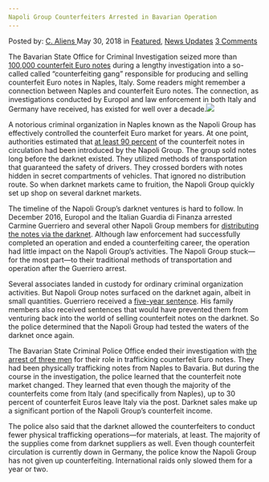```yaml
---
Napoli Group Counterfeiters Arrested in Bavarian Operation
---
```

<article class="post-listing post-25870 post type-post status-publish format-standard has-post-thumbnail hentry 
 tag-bavarian tag-counterfeiters tag-group tag-napoli tag-operation">
<div class="post-inner">
<span>Posted by: <a href="https://www.deepdotweb.com/author/caliens/" title="">C. Aliens </a></span>
<span>May 30, 2018</span>
<span>in <a href="https://www.deepdotweb.com/category/deepdot-news/" rel="category tag">Featured</a>, <a href="https://www.deepdotweb.com/category/news-updates/" rel="category tag">News Updates</a></span>
<span><a href="https://www.deepdotweb.com/2018/05/30/napoli-group-counterfeiters-arrested-in-bavarian-operation/#comments">3 Comments</a></span>


<p>The Bavarian State Office for Criminal Investigation seized more than <a href="https://www.deepdotweb.com/tag/euros/">100,000 counterfeit Euro notes</a> during a lengthy investigation into a so-called called “counterfeiting gang” responsible for producing and selling counterfeit Euro notes in Naples, Italy. Some readers might remember a connection between Naples and counterfeit Euro notes. The connection, as investigations conducted by Europol and law enforcement in both Italy and Germany have received, has existed for well over a decade.<img class="wp-image-25877 aligncenter" src="/imgs/2018/05/word-image-13.png" srcset="/imgs/2018/05/word-image-13.png 660w, /imgs/2018/05/word-image-13-300x150.png 300w" sizes="(max-width: 660px) 100vw, 660px" /></p>
<p>A notorious criminal organization in Naples known as the Napoli Group has effectively controlled the counterfeit Euro market for years. At one point, authorities estimated that <a href="https://www.deepdotweb.com/2016/12/22/napoligroup-investigation-2012-controlled-90-counterfeit-flow/">at least 90 percent</a> of the counterfeit notes in circulation had been introduced by the Napoli Group. The group sold notes long before the darknet existed. They utilized methods of transportation that guaranteed the safety of drivers. They crossed borders with notes hidden in secret compartments of vehicles. That ignored no distribution route. So when darknet markets came to fruition, the Napoli Group quickly set up shop on several darknet markets.</p>
<p>The timeline of the Napoli Group’s darknet ventures is hard to follow. In December 2016, Europol and the Italian Guardia di Finanza arrested Carmine Guerriero and several other Napoli Group members for <a href="https://www.deepdotweb.com/2016/12/17/darknet-bust-global-law-enforcement-raids-massive-counterfeiting-organization/">distributing the notes via the darknet</a>. Although law enforcement had successfully completed an operation and ended a counterfeiting career, the operation had little impact on the Napoli Group&#8217;s activities. The Napoli Group stuck—for the most part—to their traditional methods of transportation and operation after the Guerriero arrest.</p>
<p>Several associates landed in custody for ordinary criminal organization activities. But Napoli Group notes surfaced on the darknet again, albeit in small quantities. Guerriero received a <a href="https://www.deepdotweb.com/2017/12/08/napoli-group-counterfeit-vendor-sentenced-house-arrest/">five-year sentence</a>. His family members also received sentences that would have prevented them from venturing back into the world of selling counterfeit notes on the darknet. So the police determined that the Napoli Group had tested the waters of the darknet once again.</p>
<p>The Bavarian State Criminal Police Office ended their investigation with <a href="https://www.br.de/nachrichten/oberbayern/inhalt/falschgeld-im-wert-von-100000-euro-sichergestellt-100.html">the arrest of three men</a> for their role in trafficking counterfeit Euro notes. They had been physically trafficking notes from Naples to Bavaria. But during the course in the investigation, the police learned that the counterfeit note market changed. They learned that even though the majority of the counterfeits come from Italy (and specifically from Naples), up to 30 percent of counterfeit Euros leave Italy via the post. Darknet sales make up a significant portion of the Napoli Group&#8217;s counterfeit income.</p>
<p>The police also said that the darknet allowed the counterfeiters to conduct fewer physical trafficking operations—for materials, at least. The majority of the supplies come from darknet suppliers as well. Even though counterfeit circulation is currently down in Germany, the police know the Napoli Group has not given up counterfeiting. International raids only slowed them for a year or two.</p>
</div>
<span style="display:none"><a href="https://www.deepdotweb.com/tag/arrested/" rel="tag">arrested</a> <a href="https://www.deepdotweb.com/tag/bavarian/" rel="tag">bavarian</a> <a href="https://www.deepdotweb.com/tag/counterfeiters/" rel="tag">counterfeiters</a> <a href="https://www.deepdotweb.com/tag/group/" rel="tag">group</a> <a href="https://www.deepdotweb.com/tag/napoli/" rel="tag">napoli</a> <a href="https://www.deepdotweb.com/tag/operation/" rel="tag">operation</a></span> <span style="display:none" class="updated">2018-05-30<a href="https://www.deepdotweb.com/author/caliens/" title="Posts by C. Aliens" rel="author">C. Aliens</a></strong></div>
</div>
</article>

